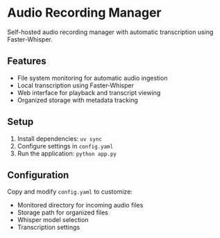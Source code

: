 # Audio Recording Manager

Self-hosted audio recording manager with automatic transcription using Faster-Whisper.

## Features

- File system monitoring for automatic audio ingestion
- Local transcription using Faster-Whisper
- Web interface for playback and transcript viewing
- Organized storage with metadata tracking

## Setup

1. Install dependencies: `uv sync`
2. Configure settings in `config.yaml`
3. Run the application: `python app.py`

## Configuration

Copy and modify `config.yaml` to customize:
- Monitored directory for incoming audio files
- Storage path for organized files
- Whisper model selection
- Transcription settings